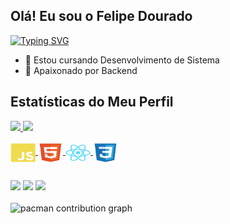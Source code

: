 ## Olá! Eu sou o Felipe Dourado
[![Typing SVG](https://readme-typing-svg.herokuapp.com/?color=F2C90C&size=35&center=true&vcenter=true&width=1000&lines=Fique+a+vontade+para+contribuir+:%29;Com+meus+Repositórios+,+se+assim+desejar)](https://git.io/typing-svg)  

- 🔭 Estou cursando Desenvolvimento de Sistema
- 🌱 Apaixonado por Backend

## Estatísticas do Meu Perfil
<div >
    <a href="https://github.com/dourado99k">
 <img height="165em" src="https://github-readme-stats.vercel.app/api?username=dourado99k&show_icons=true&theme=dark"/>
  <img height="165em" src="https://github-readme-stats.vercel.app/api/top-langs/?username=dourado99k&layout=compact&langs_count=7&theme=dark"/>
</div>


<div style="display: inline_block"><br>
  <img align="center" alt="Dourado-JS" height="30" width="40" src="https://raw.githubusercontent.com/devicons/devicon/master/icons/javascript/javascript-plain.svg">
  <img align="center" alt="Dourado-HTML" height="30" width="40" src="https://raw.githubusercontent.com/devicons/devicon/master/icons/html5/html5-original.svg">
  <img align="center" alt="Dourado-React" height="30" width="40" src="https://raw.githubusercontent.com/devicons/devicon/master/icons/react/react-original.svg">
  <img align="center" alt="Dourado-CSS" height="30" width="40" src="https://raw.githubusercontent.com/devicons/devicon/master/icons/css3/css3-original.svg">
</div>

##

<div> 
  <a href="https://www.instagram.com/feldourado/" target="_blank"><img src="https://img.shields.io/badge/-Instagram-%23E4405F?style=for-the-badge&logo=instagram&logoColor=white" target="_blank"></a>
  <a href = "mailto:fdouradodeczka@gmail.com"><img src="https://img.shields.io/badge/-Gmail-%23333?style=for-the-badge&logo=gmail&logoColor=white" target="_blank"></a>
  <a href="https://www.linkedin.com/in/felipe-dourado-deczka-234658323/" target="_blank"><img src="https://img.shields.io/badge/-LinkedIn-%230077B5?style=for-the-badge&logo=linkedin&logoColor=white" target="_blank"></a> 
  
</div>
<br>

<picture>
  <source media="(prefers-color-scheme: dark)" srcset="https://raw.githubusercontent.com/dourado99k/dourado99k/output/pacman-contribution-graph-dark.svg">
  <source media="(prefers-color-scheme: light)" srcset="https://raw.githubusercontent.com/dourado99k/dourado99k/output/pacman-contribution-graph.svg">
  <img alt="pacman contribution graph" src="https://raw.githubusercontent.com/dourado99k/dourado99k/output/pacman-contribution-graph.svg">
</picture>

###
